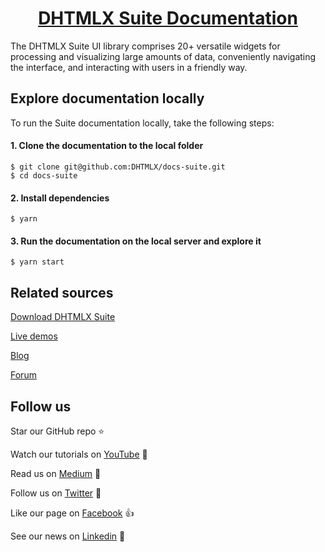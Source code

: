 <h1 align="center"><a href="https://docs.dhtmlx.com/suite/">DHTMLX Suite Documentation</a></h1>

The DHTMLX Suite UI library comprises 20+ versatile widgets for processing and visualizing large amounts of data, conveniently navigating the interface, and interacting with users in a friendly way.

## Explore documentation locally

To run the Suite documentation locally, take the following steps:

#### 1. Clone the documentation to the local folder

```
$ git clone git@github.com:DHTMLX/docs-suite.git
$ cd docs-suite
```

#### 2. Install dependencies

```
$ yarn
```

#### 3. Run the documentation on the local server and explore it

```
$ yarn start
```

## Related sources

[Download DHTMLX Suite](https://dhtmlx.com/docs/products/dhtmlxSuite/download.shtml)

[Live demos](https://snippet.dhtmlx.com/)

[Blog](https://dhtmlx.com/blog/)

[Forum](https://forum.dhtmlx.com/c/suite7/)

## Follow us

Star our GitHub repo :star:

Watch our tutorials on [YouTube](https://www.youtube.com/user/dhtmlx/videos) :eyes:

Read us on [Medium](https://medium.com/@dhtmlx) :newspaper:

Follow us on [Twitter](https://twitter.com/dhtmlx) :feet:

Like our page on [Facebook](https://www.facebook.com/dhtmlx/) :thumbsup:

See our news on [Linkedin](https://www.linkedin.com/groups/3345009/) :mega: